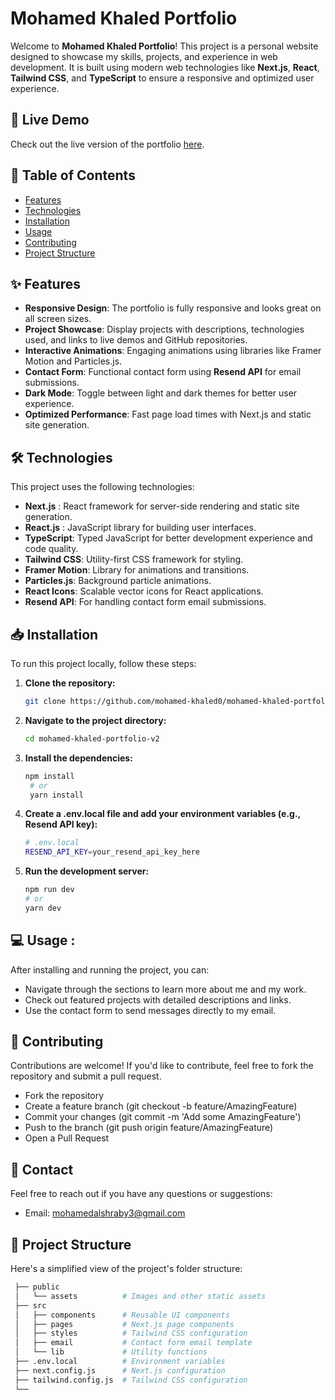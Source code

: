 # Mohamed Khaled Portfolio

Welcome to  **Mohamed Khaled Portfolio**! This project is a personal website designed to showcase my skills, projects, and experience in web development. It is built using modern web technologies like **Next.js**, **React**, **Tailwind CSS**, and **TypeScript** to ensure a responsive and optimized user experience.


## 🚀 Live Demo

Check out the live version of the portfolio [here](https://mohamed-khaled-frontend-developer.netlify.app/).



## 📄 Table of Contents

- [Features](#features)
- [Technologies](#technologies)
- [Installation](#installation)
- [Usage](#usage)
- [Contributing](#contributing)
- [Project Structure](#project-structure)



## ✨ Features

- **Responsive Design**: The portfolio is fully responsive and looks great on all screen sizes.
- **Project Showcase**: Display projects with descriptions, technologies used, and links to live demos and GitHub repositories.
- **Interactive Animations**: Engaging animations using libraries like Framer Motion and Particles.js.
- **Contact Form**: Functional contact form using **Resend API** for email submissions.
- **Dark Mode**: Toggle between light and dark themes for better user experience.
- **Optimized Performance**: Fast page load times with Next.js and static site generation.



## 🛠️ Technologies

This project uses the following technologies:

- **Next.js** : React framework for server-side rendering and static site generation.
- **React.js** : JavaScript library for building user interfaces.
- **TypeScript**: Typed JavaScript for better development experience and code quality.
- **Tailwind CSS**: Utility-first CSS framework for styling.
- **Framer Motion**: Library for animations and transitions.
- **Particles.js**: Background particle animations.
- **React Icons**: Scalable vector icons for React applications.
- **Resend API**: For handling contact form email submissions.



## 📥 Installation

To run this project locally, follow these steps:

1. **Clone the repository:**

   ```bash
   git clone https://github.com/mohamed-khaled0/mohamed-khaled-portfolio-v2.git
2. **Navigate to the project directory:**

   ```bash
   cd mohamed-khaled-portfolio-v2
3. **Install the dependencies:**

   ```bash
   npm install
    # or
    yarn install
4. **Create a .env.local file and add your environment variables (e.g., Resend API key):**

   ```bash
   # .env.local
   RESEND_API_KEY=your_resend_api_key_here
5. **Run the development server:**

   ```bash
   npm run dev
   # or
   yarn dev

## 💻 Usage :
  After installing and running the project, you can:
- Navigate through the sections to learn more about me and my work.
- Check out featured projects with detailed descriptions and links.
- Use the contact form to send messages directly to my email.



## 🤝 Contributing
Contributions are welcome! If you'd like to contribute, feel free to fork the repository and submit a pull request.

- Fork the repository
- Create a feature branch (git checkout -b feature/AmazingFeature)
- Commit your changes (git commit -m 'Add some AmazingFeature')
- Push to the branch (git push origin feature/AmazingFeature)
- Open a Pull Request

## 📧 Contact
Feel free to reach out if you have any questions or suggestions:
- Email: mohamedalshraby3@gmail.com


## 📂 Project Structure
Here's a simplified view of the project's folder structure:


 ```bash
  ├── public
  │   └── assets          # Images and other static assets
  ├── src
  │   ├── components      # Reusable UI components
  │   ├── pages           # Next.js page components
  │   ├── styles          # Tailwind CSS configuration
  │   ├── email           # Contact form email template
  │   └── lib             # Utility functions
  ├── .env.local          # Environment variables
  ├── next.config.js      # Next.js configuration
  ├── tailwind.config.js  # Tailwind CSS configuration
  └──



